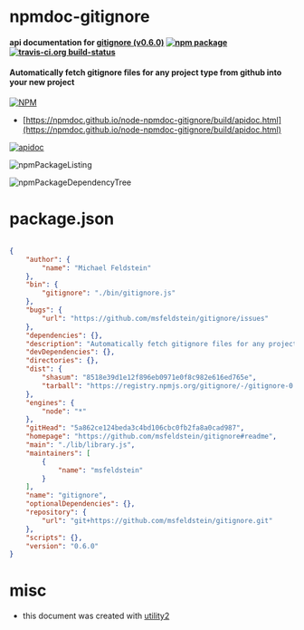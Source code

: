# npmdoc-gitignore

#### api documentation for  [gitignore (v0.6.0)](https://github.com/msfeldstein/gitignore#readme)  [![npm package](https://img.shields.io/npm/v/npmdoc-gitignore.svg?style=flat-square)](https://www.npmjs.org/package/npmdoc-gitignore) [![travis-ci.org build-status](https://api.travis-ci.org/npmdoc/node-npmdoc-gitignore.svg)](https://travis-ci.org/npmdoc/node-npmdoc-gitignore)

#### Automatically fetch gitignore files for any project type from github into your new project

[![NPM](https://nodei.co/npm/gitignore.png?downloads=true&downloadRank=true&stars=true)](https://www.npmjs.com/package/gitignore)

- [https://npmdoc.github.io/node-npmdoc-gitignore/build/apidoc.html](https://npmdoc.github.io/node-npmdoc-gitignore/build/apidoc.html)

[![apidoc](https://npmdoc.github.io/node-npmdoc-gitignore/build/screenCapture.buildCi.browser.%252Ftmp%252Fbuild%252Fapidoc.html.png)](https://npmdoc.github.io/node-npmdoc-gitignore/build/apidoc.html)

![npmPackageListing](https://npmdoc.github.io/node-npmdoc-gitignore/build/screenCapture.npmPackageListing.svg)

![npmPackageDependencyTree](https://npmdoc.github.io/node-npmdoc-gitignore/build/screenCapture.npmPackageDependencyTree.svg)



# package.json

```json

{
    "author": {
        "name": "Michael Feldstein"
    },
    "bin": {
        "gitignore": "./bin/gitignore.js"
    },
    "bugs": {
        "url": "https://github.com/msfeldstein/gitignore/issues"
    },
    "dependencies": {},
    "description": "Automatically fetch gitignore files for any project type from github into your new project",
    "devDependencies": {},
    "directories": {},
    "dist": {
        "shasum": "8518e39d1e12f896eb0971e0f8c982e616ed765e",
        "tarball": "https://registry.npmjs.org/gitignore/-/gitignore-0.6.0.tgz"
    },
    "engines": {
        "node": "*"
    },
    "gitHead": "5a862ce124beda3c4bd106cbc0fb2fa8a0cad987",
    "homepage": "https://github.com/msfeldstein/gitignore#readme",
    "main": "./lib/library.js",
    "maintainers": [
        {
            "name": "msfeldstein"
        }
    ],
    "name": "gitignore",
    "optionalDependencies": {},
    "repository": {
        "url": "git+https://github.com/msfeldstein/gitignore.git"
    },
    "scripts": {},
    "version": "0.6.0"
}
```



# misc
- this document was created with [utility2](https://github.com/kaizhu256/node-utility2)
